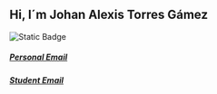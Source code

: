 ## Hi, I´m Johan Alexis Torres Gámez

![Static Badge](https://img.shields.io/badge/-LinkedIn-blue?style=flat&logo=Logo&link=https://www.linkedin.com/in/johan-alexis-torres-g%C3%A1mez-a3a79615a/)

##### [*Personal Email*](mailto:johanalexistg@gmai.com)
##### [*Student Email*](mailto:johan.torres@estudaintes.uamerica.edu.co)

